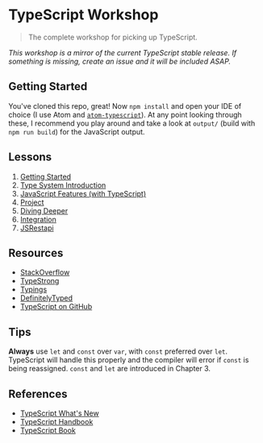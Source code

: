 # TypeScript Workshop

> The complete workshop for picking up TypeScript.

_This workshop is a mirror of the current TypeScript stable release. If something is missing, create an issue and it will be included ASAP._

## Getting Started

You've cloned this repo, great! Now `npm install` and open your IDE of choice (I use Atom and [`atom-typescript`](https://github.com/TypeStrong/atom-typescript)). At any point looking through these, I recommend you play around and take a look at `output/` (build with `npm run build`) for the JavaScript output.

## Lessons

1. [Getting Started](01-getting-started)
2. [Type System Introduction](02-type-system-intro)
3. [JavaScript Features (with TypeScript)](03-javascript-features)
4. [Project](04-project)
5. [Diving Deeper](05-diving-deeper)
6. [Integration](06-integration)
7. [JSRestapi](07-resapi)

## Resources

* [StackOverflow](https://stackoverflow.com/tags/typescript)
* [TypeStrong](https://github.com/TypeStrong/)
* [Typings](https://github.com/typings)
* [DefinitelyTyped](https://github.com/DefinitelyTyped/)
* [TypeScript on GitHub](https://github.com/Microsoft/TypeScript)

## Tips

**Always** use `let` and `const` over `var`, with `const` preferred over `let`. TypeScript will handle this properly and the compiler will error if `const` is being reassigned. `const` and `let` are introduced in Chapter 3.

## References

* [TypeScript What's New](https://github.com/Microsoft/TypeScript/wiki/What's-new-in-TypeScript)
* [TypeScript Handbook](http://www.typescriptlang.org/Handbook)
* [TypeScript Book](https://basarat.gitbooks.io/typescript/content/index.html)

